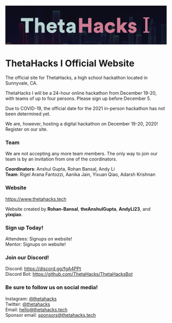 ![](/img/logo/logo-new.png)

# ThetaHacks I Official Website

The official site for ThetaHacks, a high school hackathon located in Sunnyvale, CA.

ThetaHacks I will be a 24-hour online hackathon from December 19-20, with teams of up to four persons. Please sign up before December 5.

Due to COVID-19, the official date for the 2021 in-person hackathon has not been determined yet. 

We are, however, hosting a digital hackathon on December 19-20, 2020! Register on our site.

### Team

We are not accepting any more team members. The only way to join our team is by an invitation from one of the coordinators.

<strong>Coordinators</strong>: Anshul Gupta, Rohan Bansal,  Andy Li<br>
<strong>Team</strong>: Rigel Arana Fantozzi, Aanika Jain, Yixuan Qiao, Adarsh Krishnan<br>

### Website

https://www.thetahacks.tech

Website created by **Rohan-Bansal**, **theAnshulGupta**, **AndyLi23**, and **yixqiao**.

### Sign up Today!

Attendees: Signups on website!<br>
Mentor: Signups on website!

### Join our Discord!

Discord: https://discord.gg/fgA4PPt  
Discord Bot: https://github.com/ThetaHacks/ThetaHacksBot

### Be sure to follow us on social media!

Instagram: <a href="https://instagram.com/thetahacks">@thetahacks</a> <br>
Twitter: <a href="https://twitter.com/thetahacks">@thetahacks</a> <br>
Email: <a href="mailto:hello@thetahacks.tech">hello@thetahacks.tech</a> <br>
Sponsor email: <a href="mailto:sponsors@thetahacks.tech">sponsors@thetahacks.tech</a>
